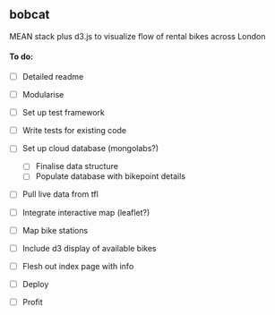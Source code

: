 ## bobcat

MEAN stack plus d3.js to visualize flow of rental bikes across London


#### To do:
- [ ] Detailed readme  
- [ ] Modularise  
- [ ] Set up test framework  
- [ ] Write tests for existing code  
- [ ] Set up cloud database (mongolabs?)  
  - [ ] Finalise data structure  
  - [ ] Populate database with bikepoint details  
- [ ] Pull live data from tfl  
- [ ] Integrate interactive map (leaflet?)  
- [ ] Map bike stations    
- [ ] Include d3 display of available bikes  
- [ ] Flesh out index page with info  
- [ ] Deploy  
- [ ] Profit  


